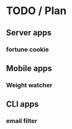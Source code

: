 # TODO / Plan

## Server apps
### fortune cookie

## Mobile apps
### Weight watcher

## CLI apps
### email filter




